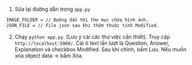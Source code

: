 1. Sửa lại đường dẫn trong `app.py`
```sh
IMAGE_FOLDER = // Đường dấn tới thư mục chứa hình ảnh.
JSON_FILE = // File json sau khi thêm thuộc tính Modified.
```

2. Chạy `python app.py`. (Lưu ý cài các thư việc cần thiết). Truy cập `http://localhost:5000/`.
Cái ô text lần lượt là Question, Answer, Explanation và checkbox Modified. Sau khi chỉnh, bấm Lưu.
Nếu muốn xóa object data -> bấm Xóa.

